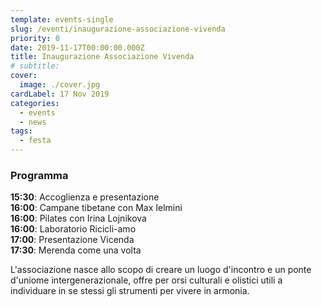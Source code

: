 ```yaml
---
template: events-single
slug: /eventi/inaugurazione-associazione-vivenda
priority: 0
date: 2019-11-17T00:00:00.000Z
title: Inaugurazione Associazione Vivenda
# subtitle: 
cover:
  image: ./cover.jpg
cardLabel: 17 Nov 2019
categories:
  - events
  - news
tags:
  - festa
---
```


<EntryInfo variant="frequency" label="17 novembre 2019" value="dalle 15:30 alle 18:30"/>
<EntryInfo variant="location" label="A LaSchola" value="[Via Maroni 13, Casciago 21020, VA](https://g.page/laschola?share)" bottom={6}/>

### Programma

**15:30**: Accoglienza e presentazione<br />
**16:00**: Campane tibetane con Max Ielmini<br />
**16:00**: Pilates con Irina Lojnikova<br />
**16:00**: Laboratorio Ricicli-amo<br />
**17:00**: Presentazione Vicenda<br />
**17:30**: Merenda come una volta<br />

L'associazione nasce allo scopo di creare un luogo d'incontro e un ponte d'uniome intergenerazionale, offre per orsi culturali e olistici utili a  individuare in se stessi gli strumenti per vivere in armonia.
